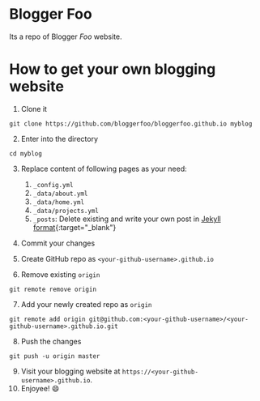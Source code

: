 # Blogger Foo

Its a repo of Blogger _Foo_ website.

# How to get your own blogging website

1. Clone it
  ```
  git clone https://github.com/bloggerfoo/bloggerfoo.github.io myblog
  ```

2. Enter into the directory
  ```
  cd myblog
  ```

3. Replace content of following pages as your need:
    1. `_config.yml`
    2. `_data/about.yml`
    3. `_data/home.yml`
    4. `_data/projects.yml`
    5. `_posts`: Delete existing and write your own post in 
       [Jekyll format](https://jekyllrb.com/docs/step-by-step/08-blogging/){:target="_blank"}

4. Commit your changes
5. Create GitHub repo as `<your-github-username>.github.io`
6. Remove existing `origin`
  ```
  git remote remove origin
  ```

7. Add your newly created repo as `origin`
  ```
  git remote add origin git@github.com:<your-github-username>/<your-github-username>.github.io.git
  ```

8. Push the changes
  ```
  git push -u origin master
  ```

9. Visit your blogging website at `https://<your-github-username>.github.io`.
10. Enjoyee! :smile:
